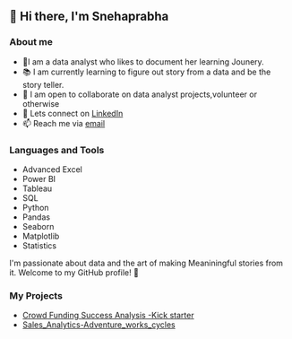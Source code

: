 ## 👋 Hi there, I'm Snehaprabha
### About me
- 🌱I am a data analyst who likes to document her learning Jounery.
- 📚 I am currently learning to figure out story from a data and be the story teller.
- 👯 I am open to collaborate on data analyst projects,volunteer or otherwise
- 💬 Lets connect on [LinkedIn](www.linkedin.com/in/snehaukprabha)
- 📫 Reach me via [email](snehaukprabha@gmail.com)

### Languages and Tools
- Advanced Excel
- Power BI
- Tableau
- SQL
- Python
- Pandas
- Seaborn
- Matplotlib
- Statistics

I'm passionate about data and the art of making Meaniningful stories from it. Welcome to my GitHub profile! 🚀

### My Projects 
- [Crowd Funding Success Analysis -Kick starter](https://github.com/snehaukprabha/Sales_Analytics-Adventure_works_cycles)
- [Sales_Analytics-Adventure_works_cycles](https://github.com/snehaukprabha/Sales_Analytics-Adventure_works_cycles/tree/main)
  


